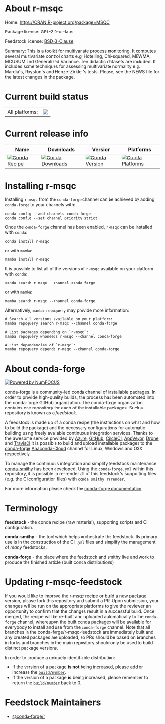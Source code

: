 About r-msqc
============

Home: https://CRAN.R-project.org/package=MSQC

Package license: GPL-2.0-or-later

Feedstock license: [BSD-3-Clause](https://github.com/conda-forge/r-msqc-feedstock/blob/main/LICENSE.txt)

Summary: This is a toolkit for multivariate process monitoring. It computes several multivariate control charts e.g. Hotelling, Chi-squared, MEWMA, MCUSUM and Generalized Variance. Ten didactic datasets are included. It includes some techniques for assessing multivariate normality e.g. Mardia's, Royston's and Henze-Zirkler's tests. Please, see the NEWS file for the latest changes in the package.

Current build status
====================


<table><tr><td>All platforms:</td>
    <td>
      <a href="https://dev.azure.com/conda-forge/feedstock-builds/_build/latest?definitionId=9702&branchName=main">
        <img src="https://dev.azure.com/conda-forge/feedstock-builds/_apis/build/status/r-msqc-feedstock?branchName=main">
      </a>
    </td>
  </tr>
</table>

Current release info
====================

| Name | Downloads | Version | Platforms |
| --- | --- | --- | --- |
| [![Conda Recipe](https://img.shields.io/badge/recipe-r--msqc-green.svg)](https://anaconda.org/conda-forge/r-msqc) | [![Conda Downloads](https://img.shields.io/conda/dn/conda-forge/r-msqc.svg)](https://anaconda.org/conda-forge/r-msqc) | [![Conda Version](https://img.shields.io/conda/vn/conda-forge/r-msqc.svg)](https://anaconda.org/conda-forge/r-msqc) | [![Conda Platforms](https://img.shields.io/conda/pn/conda-forge/r-msqc.svg)](https://anaconda.org/conda-forge/r-msqc) |

Installing r-msqc
=================

Installing `r-msqc` from the `conda-forge` channel can be achieved by adding `conda-forge` to your channels with:

```
conda config --add channels conda-forge
conda config --set channel_priority strict
```

Once the `conda-forge` channel has been enabled, `r-msqc` can be installed with `conda`:

```
conda install r-msqc
```

or with `mamba`:

```
mamba install r-msqc
```

It is possible to list all of the versions of `r-msqc` available on your platform with `conda`:

```
conda search r-msqc --channel conda-forge
```

or with `mamba`:

```
mamba search r-msqc --channel conda-forge
```

Alternatively, `mamba repoquery` may provide more information:

```
# Search all versions available on your platform:
mamba repoquery search r-msqc --channel conda-forge

# List packages depending on `r-msqc`:
mamba repoquery whoneeds r-msqc --channel conda-forge

# List dependencies of `r-msqc`:
mamba repoquery depends r-msqc --channel conda-forge
```


About conda-forge
=================

[![Powered by
NumFOCUS](https://img.shields.io/badge/powered%20by-NumFOCUS-orange.svg?style=flat&colorA=E1523D&colorB=007D8A)](https://numfocus.org)

conda-forge is a community-led conda channel of installable packages.
In order to provide high-quality builds, the process has been automated into the
conda-forge GitHub organization. The conda-forge organization contains one repository
for each of the installable packages. Such a repository is known as a *feedstock*.

A feedstock is made up of a conda recipe (the instructions on what and how to build
the package) and the necessary configurations for automatic building using freely
available continuous integration services. Thanks to the awesome service provided by
[Azure](https://azure.microsoft.com/en-us/services/devops/), [GitHub](https://github.com/),
[CircleCI](https://circleci.com/), [AppVeyor](https://www.appveyor.com/),
[Drone](https://cloud.drone.io/welcome), and [TravisCI](https://travis-ci.com/)
it is possible to build and upload installable packages to the
[conda-forge](https://anaconda.org/conda-forge) [Anaconda-Cloud](https://anaconda.org/)
channel for Linux, Windows and OSX respectively.

To manage the continuous integration and simplify feedstock maintenance
[conda-smithy](https://github.com/conda-forge/conda-smithy) has been developed.
Using the ``conda-forge.yml`` within this repository, it is possible to re-render all of
this feedstock's supporting files (e.g. the CI configuration files) with ``conda smithy rerender``.

For more information please check the [conda-forge documentation](https://conda-forge.org/docs/).

Terminology
===========

**feedstock** - the conda recipe (raw material), supporting scripts and CI configuration.

**conda-smithy** - the tool which helps orchestrate the feedstock.
                   Its primary use is in the construction of the CI ``.yml`` files
                   and simplify the management of *many* feedstocks.

**conda-forge** - the place where the feedstock and smithy live and work to
                  produce the finished article (built conda distributions)


Updating r-msqc-feedstock
=========================

If you would like to improve the r-msqc recipe or build a new
package version, please fork this repository and submit a PR. Upon submission,
your changes will be run on the appropriate platforms to give the reviewer an
opportunity to confirm that the changes result in a successful build. Once
merged, the recipe will be re-built and uploaded automatically to the
`conda-forge` channel, whereupon the built conda packages will be available for
everybody to install and use from the `conda-forge` channel.
Note that all branches in the conda-forge/r-msqc-feedstock are
immediately built and any created packages are uploaded, so PRs should be based
on branches in forks and branches in the main repository should only be used to
build distinct package versions.

In order to produce a uniquely identifiable distribution:
 * If the version of a package **is not** being increased, please add or increase
   the [``build/number``](https://docs.conda.io/projects/conda-build/en/latest/resources/define-metadata.html#build-number-and-string).
 * If the version of a package **is** being increased, please remember to return
   the [``build/number``](https://docs.conda.io/projects/conda-build/en/latest/resources/define-metadata.html#build-number-and-string)
   back to 0.

Feedstock Maintainers
=====================

* [@conda-forge/r](https://github.com/conda-forge/r/)

